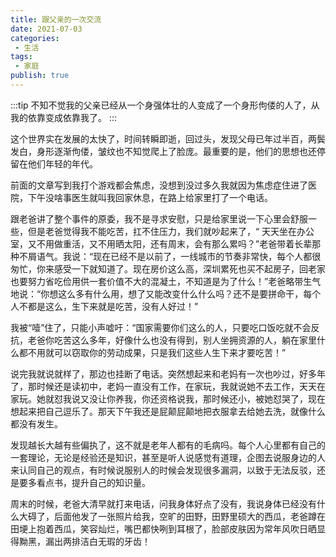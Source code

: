 ```yaml
---
title: 跟父亲的一次交流
date: 2021-07-03
categories:
 - 生活
tags:
 - 家庭
publish: true
---
```

:::tip
不知不觉我的父亲已经从一个身强体壮的人变成了一个身形佝偻的人了，从我的依靠变成依靠我了。
:::
<!-- more -->
这个世界实在发展的太快了，时间转瞬即逝，回过头，发现父母已年过半百，两鬓发白，身形逐渐佝偻，皱纹也不知觉爬上了脸庞。最重要的是，他们的思想也还停留在他们年轻的年代。

前面的文章写到我打个游戏都会焦虑，没想到没过多久我就因为焦虑症住进了医院，下午没啥事医生就叫我回家休息，在路上给家里打了一个电话。

跟老爸讲了整个事件的原委，我不是寻求安慰，只是给家里说一下心里会舒服一些，但是老爸觉得我不能吃苦，扛不住压力，我们就吵起来了，“ 天天坐在办公室，又不用做重活，又不用晒太阳，还有周末，会有那么累吗？”老爸带着长辈那种不屑语气。我说：“现在已经不是以前了，一线城市的节奏非常快，每个人都很匆忙，你来感受一下就知道了。现在房价这么高，深圳累死也买不起房子，回老家也要努力省吃俭用供一套价值不大的混凝土，不知道是为了什么！”老爸略带生气地说：“你想这么多有什么用，想了又能改变什么什么吗？还不是要拼命干，每个人不都是这么，生下来就是吃苦，没有人好过！”

我被“噎”住了，只能小声嘘吁：“国家需要你们这么的人，只要吃口饭吃就不会反抗，老爸你吃苦这么多年，好像什么也没有得到，别人坐拥资源的人，躺在家里什么都不用就可以窃取你的劳动成果，只是我们这些人生下来才要吃苦！”

说完我就说就样了，那边也挂断了电话。突然想起来和老妈有一次也吵过，好多年了，那时候还是读初中，老妈一直没有工作，在家玩，我就说她不去工作，天天在家玩。她就怼我说又没让你养我，你还资格说我，那时候还小，被她怼哭了，现在想起来把自己逗乐了。那天下午我还是屁颠屁颠地把衣服拿去给她去洗，就像什么都没有发生。

发现越长大越有些偏执了，这不就是老年人都有的毛病吗。每个人心里都有自己的一套理论，无论是经验还是知识，甚至是听人说感觉有道理，企图去说服身边的人来认同自己的观点，有时候说服别人的时候会发现很多漏洞，以致于无法反驳，还是要多看点书，提升自己的知识量。

周末的时候，老爸大清早就打来电话，问我身体好点了没有，我说身体已经没有什么大碍了，后面他发了一张照片给我，空旷的田野，田野里硕大的西瓜，老爸蹲在田埂上抱着西瓜，笑容灿烂，嘴巴都快咧到耳根了，脸部皮肤因为常年风吹日晒显得黝黑，漏出两排洁白无瑕的牙齿！
